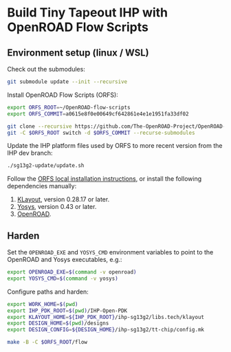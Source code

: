 # Build Tiny Tapeout IHP with OpenROAD Flow Scripts

## Environment setup (linux / WSL)

Check out the submodules:

```bash
git submodule update --init --recursive
```

Install OpenROAD Flow Scripts (ORFS):

```bash
export ORFS_ROOT=~/OpenROAD-flow-scripts
export ORFS_COMMIT=a0615e8f0e00649cf642861e4e1e1951fa33df02

git clone --recursive https://github.com/The-OpenROAD-Project/OpenROAD-flow-scripts $ORFS_ROOT
git -C $ORFS_ROOT switch -d $ORFS_COMMIT --recurse-submodules
```

Update the IHP platform files used by ORFS to more recent version from the IHP dev branch:

```bash
./sg13g2-update/update.sh
```

Follow the [ORFS local installation instructions](https://openroad-flow-scripts.readthedocs.io/en/latest/user/BuildLocally.html), or install the following dependencies manually:

1. [KLayout](https://www.klayout.de/build.html), version 0.28.17 or later.
2. [Yosys](https://yosyshq.net/yosys/download.html), version 0.43 or later.
3. [OpenROAD](https://github.com/Precision-Innovations/OpenROAD/releases).

## Harden

Set the `OPENROAD_EXE` and `YOSYS_CMD` environment variables to point to the OpenROAD and Yosys executables, e.g.:

```bash
export OPENROAD_EXE=$(command -v openroad)
export YOSYS_CMD=$(command -v yosys)
```

Configure paths and harden:

```bash
export WORK_HOME=$(pwd)
export IHP_PDK_ROOT=$(pwd)/IHP-Open-PDK
export KLAYOUT_HOME=${IHP_PDK_ROOT}/ihp-sg13g2/libs.tech/klayout
export DESIGN_HOME=$(pwd)/designs
export DESIGN_CONFIG=${DESIGN_HOME}/ihp-sg13g2/tt-chip/config.mk

make -B -C $ORFS_ROOT/flow
```
